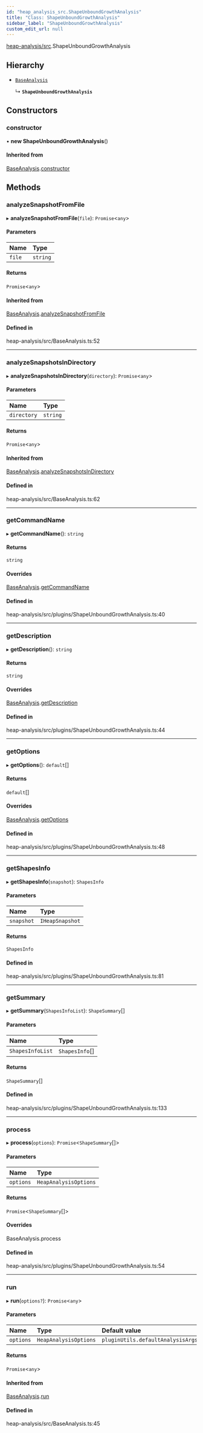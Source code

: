 ```yaml
---
id: "heap_analysis_src.ShapeUnboundGrowthAnalysis"
title: "Class: ShapeUnboundGrowthAnalysis"
sidebar_label: "ShapeUnboundGrowthAnalysis"
custom_edit_url: null
---
```


[heap-analysis/src](../modules/heap_analysis_src.md).ShapeUnboundGrowthAnalysis

## Hierarchy

- [`BaseAnalysis`](heap_analysis_src.BaseAnalysis.md)

  ↳ **`ShapeUnboundGrowthAnalysis`**

## Constructors

### constructor

• **new ShapeUnboundGrowthAnalysis**()

#### Inherited from

[BaseAnalysis](heap_analysis_src.BaseAnalysis.md).[constructor](heap_analysis_src.BaseAnalysis.md#constructor)

## Methods

### analyzeSnapshotFromFile

▸ **analyzeSnapshotFromFile**(`file`): `Promise`<`any`\>

#### Parameters

| Name | Type |
| :------ | :------ |
| `file` | `string` |

#### Returns

`Promise`<`any`\>

#### Inherited from

[BaseAnalysis](heap_analysis_src.BaseAnalysis.md).[analyzeSnapshotFromFile](heap_analysis_src.BaseAnalysis.md#analyzesnapshotfromfile)

#### Defined in

heap-analysis/src/BaseAnalysis.ts:52

___

### analyzeSnapshotsInDirectory

▸ **analyzeSnapshotsInDirectory**(`directory`): `Promise`<`any`\>

#### Parameters

| Name | Type |
| :------ | :------ |
| `directory` | `string` |

#### Returns

`Promise`<`any`\>

#### Inherited from

[BaseAnalysis](heap_analysis_src.BaseAnalysis.md).[analyzeSnapshotsInDirectory](heap_analysis_src.BaseAnalysis.md#analyzesnapshotsindirectory)

#### Defined in

heap-analysis/src/BaseAnalysis.ts:62

___

### getCommandName

▸ **getCommandName**(): `string`

#### Returns

`string`

#### Overrides

[BaseAnalysis](heap_analysis_src.BaseAnalysis.md).[getCommandName](heap_analysis_src.BaseAnalysis.md#getcommandname)

#### Defined in

heap-analysis/src/plugins/ShapeUnboundGrowthAnalysis.ts:40

___

### getDescription

▸ **getDescription**(): `string`

#### Returns

`string`

#### Overrides

[BaseAnalysis](heap_analysis_src.BaseAnalysis.md).[getDescription](heap_analysis_src.BaseAnalysis.md#getdescription)

#### Defined in

heap-analysis/src/plugins/ShapeUnboundGrowthAnalysis.ts:44

___

### getOptions

▸ **getOptions**(): `default`[]

#### Returns

`default`[]

#### Overrides

[BaseAnalysis](heap_analysis_src.BaseAnalysis.md).[getOptions](heap_analysis_src.BaseAnalysis.md#getoptions)

#### Defined in

heap-analysis/src/plugins/ShapeUnboundGrowthAnalysis.ts:48

___

### getShapesInfo

▸ **getShapesInfo**(`snapshot`): `ShapesInfo`

#### Parameters

| Name | Type |
| :------ | :------ |
| `snapshot` | `IHeapSnapshot` |

#### Returns

`ShapesInfo`

#### Defined in

heap-analysis/src/plugins/ShapeUnboundGrowthAnalysis.ts:81

___

### getSummary

▸ **getSummary**(`ShapesInfoList`): `ShapeSummary`[]

#### Parameters

| Name | Type |
| :------ | :------ |
| `ShapesInfoList` | `ShapesInfo`[] |

#### Returns

`ShapeSummary`[]

#### Defined in

heap-analysis/src/plugins/ShapeUnboundGrowthAnalysis.ts:133

___

### process

▸ **process**(`options`): `Promise`<`ShapeSummary`[]\>

#### Parameters

| Name | Type |
| :------ | :------ |
| `options` | `HeapAnalysisOptions` |

#### Returns

`Promise`<`ShapeSummary`[]\>

#### Overrides

BaseAnalysis.process

#### Defined in

heap-analysis/src/plugins/ShapeUnboundGrowthAnalysis.ts:54

___

### run

▸ **run**(`options?`): `Promise`<`any`\>

#### Parameters

| Name | Type | Default value |
| :------ | :------ | :------ |
| `options` | `HeapAnalysisOptions` | `pluginUtils.defaultAnalysisArgs` |

#### Returns

`Promise`<`any`\>

#### Inherited from

[BaseAnalysis](heap_analysis_src.BaseAnalysis.md).[run](heap_analysis_src.BaseAnalysis.md#run)

#### Defined in

heap-analysis/src/BaseAnalysis.ts:45
